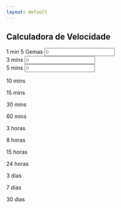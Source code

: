 ```yaml
---
layout: default
---
```


## Calculadora de Velocidade

<div class="pure-g">
    <div class="pure-u-1-3">
      <div class="pure-form">
        <label for="min">1 min  <span class="label-pen">5 Gemas</span> </label>
        <input id="min" type="text" placeholder="0">
      </div>
    </div>
    <div class="pure-u-1-3">
      <div class="pure-form">
        <label for="min">3 mins</label>
        <input id="min" type="text" placeholder="0">
      </div>
    </div>
    <div class="pure-u-1-3">
      <div class="pure-form">
        <label for="min">5 mins</label>
        <input id="min" type="text" placeholder="0">
      </div>
    </div>
    <div class="pure-u-1-3"><p>10 mins</p></div>
    <div class="pure-u-1-3"><p>15 mins</p></div>
    <div class="pure-u-1-3"><p>30 mins</p></div>
    <div class="pure-u-1-3"><p>60 mins</p></div>
    <div class="pure-u-1-3"><p>3 horas</p></div>
    <div class="pure-u-1-3"><p>8 horas</p></div>
    <div class="pure-u-1-3"><p>15 horas</p></div>
    <div class="pure-u-1-3"><p>24 horas</p></div>
    <div class="pure-u-1-3"><p>3 dias</p></div>
    <div class="pure-u-1-3"><p>7 dias</p></div>
    <div class="pure-u-1-3"><p>30 dias</p></div>
</div>
